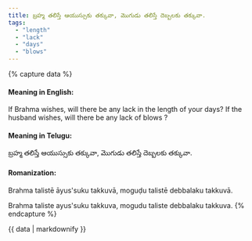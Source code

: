 ```yaml
---
title: బ్రహ్మ తలిస్తే ఆయుస్సుకు తక్కువా, మొగుడు తలిస్తే దెబ్బలకు తక్కువా.
tags:
  - "length"
  - "lack"
  - "days"
  - "blows"
---
```


{% capture data %}
#### Meaning in English:
If Brahma wishes, will there be any lack in the length of your days? If the husband wishes, will there be any lack of blows ?

#### Meaning in Telugu:
బ్రహ్మ తలిస్తే ఆయుస్సుకు తక్కువా, మొగుడు తలిస్తే దెబ్బలకు తక్కువా.

#### Romanization:
Brahma talistē āyus'suku takkuvā, moguḍu talistē debbalaku takkuvā.

Brahma taliste ayus'suku takkuva, mogudu taliste debbalaku takkuva.
{% endcapture %}

{{ data | markdownify }}

